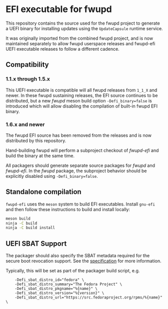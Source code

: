 # EFI executable for fwupd

This repository contains the source used for the fwupd project to generate a
UEFI binary for installing updates using the `UpdateCapsule` runtime service.

It was originally imported from the combined fwupd project, and is now maintained
separately to allow fwupd userspace releases and fwupd-efi UEFI executable releases
to follow a different cadence.

## Compatibility

### 1.1.x through 1.5.x

This UEFI executable is compatible will all fwupd releases from `1_1_X` and newer.
In these fwupd sustaining releases, the EFI source continues to be distributed,
but a new *fwupd* meson build option `-Defi_binary=false` is introduced which
will allow disabling the compilation of built-in fwupd EFI binary.

### 1.6.x and newer

The fwupd EFI source has been removed from the releases and is now distributed
by this repository.

Hand-building fwupd will perform a subproject checkout of *fwupd-efi* and build
the binary at the same time.

All packagers should generate separate source packages for *fwupd* and
*fwupd-efi*. In the *fwupd* package, the subproject behavior should be explicitly
disabled using `-Defi_binary=false`.

## Standalone compilation

`fwupd-efi` uses the `meson` system to build EFI executables.  Install `gnu-efi`
and then follow these instructions to build and install locally:

```bash
meson build
ninja -C build
ninja -C build install
```

## UEFI SBAT Support

The packager should also specify the SBAT metadata required for the secure boot
revocation support. See the [specification](https://github.com/rhboot/shim/blob/main/SBAT.md)
for more information.

Typically, this will be set as part of the packager build script, e.g.

```meson
    -Defi_sbat_distro_id="fedora" \
    -Defi_sbat_distro_summary="The Fedora Project" \
    -Defi_sbat_distro_pkgname="%{name}" \
    -Defi_sbat_distro_version="%{version}" \
    -Defi_sbat_distro_url="https://src.fedoraproject.org/rpms/%{name}" \
```
